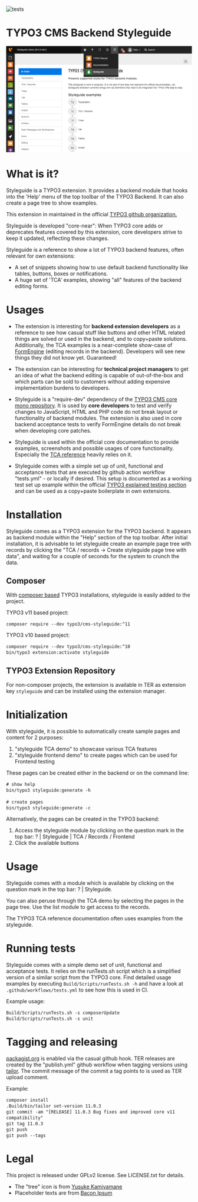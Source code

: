 ![tests](https://github.com/TYPO3/styleguide/workflows/tests/badge.svg)

TYPO3 CMS Backend Styleguide
============================

![](Documentation/styleguide_index.png)


# What is it?

Styleguide is a TYPO3 extension. It provides a backend module that hooks
into the 'Help' menu of the top toolbar of the TYPO3 Backend. It can also create a
page tree to show examples.

This extension in maintained in the official [TYPO3 github organization.](https://github.com/TYPO3/styleguide)

Styleguide is developed "core-near": When TYPO3 core adds or deprecates features
covered by this extension, core developers strive to keep it updated, reflecting
these changes.

Styleguide is a reference to show a lot of TYPO3 backend features, often relevant
for own extensions:

* A set of snippets showing how to use default backend functionality like
  tables, buttons, boxes or notifications.
* A huge set of 'TCA' examples, showing "all" features of the backend editing forms.


# Usages

* The extension is interesting for **backend extension developers** as a reference
  to see how casual stuff like buttons and other HTML related things are solved or
  used in the backend, and to copy+paste solutions. Additionally, the TCA examples
  is a near-complete show-case of [FormEngine](https://docs.typo3.org/m/typo3/reference-coreapi/10.4/en-us/ApiOverview/FormEngine/Index.html)
  (editing records in the backend). Developers will see new things they did not
  know yet. Guaranteed!

* The extension can be interesting for **technical project managers** to get an idea
  of what the backend editing is capable of out-of-the-box and which parts can be
  sold to customers without adding expensive implementation burdens to developers.

* Styleguide is a "require-dev" dependency of the [TYPO3 CMS core mono repository](https://github.com/typo3/typo3).
  It is used by **core developers** to test and verify changes to JavaScript, HTML
  and PHP code do not break layout or functionality of backend modules. The extension
  is also used in core backend acceptance tests to verify FormEngine details do not
  break when developing core patches.

* Styleguide is used within the official core documentation to provide examples, screenshots
  and possible usages of core functionality. Especially the [TCA reference](https://docs.typo3.org/m/typo3/reference-tca/master/en-us/)
  heavily relies on it.

* Styleguide comes with a simple set up of unit, functional and acceptance tests that
  are executed by github action workflow "tests.yml" - or locally if desired. This setup
  is documented as a working test set up example within the official [TYPO3 explained testing section](https://docs.typo3.org/m/typo3/reference-coreapi/10.4/en-us/Testing/Index.html)
  and can be used as a copy+paste boilerplate in own extensions.

# Installation

Styleguide comes as a TYPO3 extension for the TYPO3 backend. It appears as backend module
within the "Help" section of the top toolbar. After initial installation, it is advisable
to let styleguide create an example page tree with records by clicking the
"TCA / records -> Create styleguide page tree with data", and waiting for a couple of
seconds for the system to crunch the data.

## Composer
With [composer based](https://docs.typo3.org/m/typo3/tutorial-getting-started/main/en-us/Installation/Install.html)
TYPO3 installations, styleguide is easily added to the project.

TYPO3 v11 based project:

```
composer require --dev typo3/cms-styleguide:^11
```

TYPO3 v10 based project:

```
composer require --dev typo3/cms-styleguide:^10
bin/typo3 extension:activate styleguide
```

## TYPO3 Extension Repository
For non-composer projects, the extension is available in TER as extension key `styleguide` and can
be installed using the extension manager.

# Initialization

With styleguide, it is possible to automatically create sample pages and content for 2 purposes:

1. "styleguide TCA demo" to showcase various TCA features
2. "styleguide frontend demo" to create pages which can be used for Frontend testing

These pages can be created either in the backend or on the command line:

```
# show help
bin/typo3 styleguide:generate -h

# create pages
bin/typo3 styleguide:generate -c
```

Alternatively, the pages can be created in the TYPO3 backend:

1. Access the styleguide module by clicking on the question mark in the top bar:
   ? | Styleguide | TCA / Records / Frontend
2. Click the available buttons

# Usage

Styleguide comes with a module which is available by clicking on the question mark in the top bar:
? | Styleguide.

You can also peruse through the TCA demo by selecting the pages in the page tree. Use the list module to
get access to the records.

The TYPO3 TCA reference documentation often uses examples from the styleguide.

# Running tests

Styleguide comes with a simple demo set of unit, functional and acceptance tests. It relies
on the runTests.sh script which is a simplified version of a similar script from the TYPO3 core.
Find detailed usage examples by executing `Build/Scripts/runTests.sh -h` and have a look at
`.github/workflows/tests.yml` to see how this is used in CI.

Example usage:

```
Build/Scripts/runTests.sh -s composerUpdate
Build/Scripts/runTests.sh -s unit
```


# Tagging and releasing

[packagist.org](https://packagist.org/packages/typo3/cms-styleguide) is enabled via the casual github hook.
TER releases are created by the "publish.yml" github workflow when tagging versions
using [tailor](https://github.com/TYPO3/tailor). The commit message of the commit a tag points to is
used as TER upload comment.

Example:

```
composer install
.Build/bin/tailor set-version 11.0.3
git commit -am "[RELEASE] 11.0.3 Bug fixes and improved core v11 compatibility"
git tag 11.0.3
git push
git push --tags
```


# Legal
This project is released under GPLv2 license. See LICENSE.txt for details.

* The "tree" icon is from [Yusuke Kamiyamane](http://p.yusukekamiyamane.com/)
* Placeholder texts are from [Bacon Ipsum](http://baconipsum.com/)
